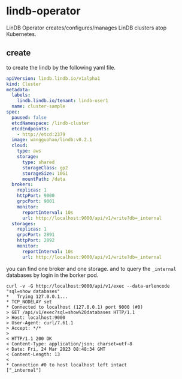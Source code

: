 # lindb-operator

LinDB Operator creates/configures/manages LinDB clusters atop Kubernetes.


## create

to create the lindb by the following yaml file.

```yaml
apiVersion: lindb.lindb.io/v1alpha1
kind: Cluster
metadata:
  labels:
    lindb.lindb.io/tenant: lindb-user1
  name: cluster-sample
spec:
  paused: false
  etcdNamespace: /lindb-cluster
  etcdEndpoints:
    - http://etcd:2379
  image: wangguohao/lindb:v0.2.1
  cloud:
    type: aws
    storage:
      type: shared
      storageClass: gp2
      storageSize: 10Gi
      mountPath: /data
  brokers:
    replicas: 1
    httpPort: 9000
    grpcPort: 9001
    monitor:
      reportInterval: 10s
      url: http://localhost:9000/api/v1/write?db=_internal
  storages:
    replicas: 1
    grpcPort: 2891
    httpPort: 2892
    monitor:
      reportInterval: 10s
      url: http://localhost:9000/api/v1/write?db=_internal
```

you can find one broker and one storage. and to query the `_internal` databases by login in the borker pod.

```shell
curl -v -G http://localhost:9000/api/v1/exec --data-urlencode "sql=show databases"
*   Trying 127.0.0.1...
* TCP_NODELAY set
* Connected to localhost (127.0.0.1) port 9000 (#0)
> GET /api/v1/exec?sql=show%20databases HTTP/1.1
> Host: localhost:9000
> User-Agent: curl/7.61.1
> Accept: */*
>
< HTTP/1.1 200 OK
< Content-Type: application/json; charset=utf-8
< Date: Fri, 24 Mar 2023 08:48:34 GMT
< Content-Length: 13
<
* Connection #0 to host localhost left intact
["_internal"]
```